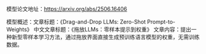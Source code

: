 模型论文地址：https://arxiv.org/abs/2506.16406

模型概述：文章标题：《Drag-and-Drop LLMs: Zero-Shot Prompt-to-Weights》
中文文章标题：《拖放LLMs：零样本提示到权重》
文章内容：提出一种新型零样本学习方法，通过拖放界面直接生成预训练语言模型的权重，无需训练数据。
